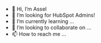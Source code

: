 - 👋 Hi, I’m Assel
- 👀 I’m looking for HubSpot Admins! 
- 🌱 I’m currently learning ...
- 💞️ I’m looking to collaborate on ...
- 📫 How to reach me ...

<!---
garaevaa/garaevaa is a ✨ special ✨ repository because its `README.md` (this file) appears on your GitHub profile.
You can click the Preview link to take a look at your changes.
--->
